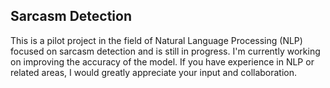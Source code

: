 ## Sarcasm Detection

This is a pilot project in the field of Natural Language Processing (NLP) focused on sarcasm detection and is still in progress. I'm currently working on improving the accuracy of the model. If you have experience in NLP or related areas, I would greatly appreciate your input and collaboration.